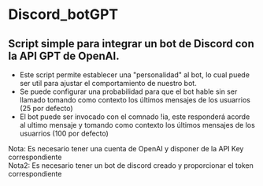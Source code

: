 # Discord_botGPT

## Script simple para integrar un bot de Discord con la API GPT de OpenAI.

- Este script permite establecer una "personalidad" al bot, lo cual puede ser util para ajustar el comportamiento de nuestro bot.
- Se puede configurar una probabilidad para que el bot hable sin ser llamado tomando como contexto los últimos mensajes de los usuarrios (25 por defecto)
- El bot puede ser invocado con el comnado !ia, este responderá acorde al ultimo mensaje y tomando como contexto los últimos mensajes de los usuarrios (100 por defecto)

Nota: Es necesario tener una cuenta de OpenAI y disponer de la API Key correspondiente  
Nota2: Es necesario tener un bot de discord creado y proporcionar el token correspondiente



